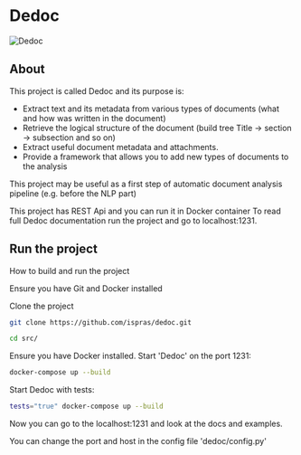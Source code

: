 # Dedoc

![Dedoc](dedoc_logo.png)

## About
This project is called Dedoc and its purpose is:
* Extract text and its metadata from various types of documents (what and how was written in the document)  
* Retrieve the logical structure of the document (build tree Title -> section -> subsection and so on) 
*  Extract useful document metadata and attachments.
* Provide a framework that allows you to add new types of documents to the analysis

This project may be useful as a first step of automatic document analysis pipeline (e.g. before the NLP part)

This project has REST Api and you can run it in Docker container
To read full Dedoc documentation run the project and go to localhost:1231.
 

## Run the project
How to build and run the project

Ensure you have Git and Docker installed
 
Clone the project 
```bash
git clone https://github.com/ispras/dedoc.git

cd src/
```
 
Ensure you have Docker installed.
Start 'Dedoc' on the port 1231:
 ```bash
docker-compose up --build
```

Start Dedoc with tests:
 ```bash
 tests="true" docker-compose up --build
 ```

Now you can go to the localhost:1231 and look at the docs and examples.

You can change the port and host in the config file 'dedoc/config.py'
